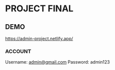 # PROJECT FINAL

## DEMO
https://admin-project.netlify.app/

### ACCOUNT 
Username: admin@gmail.com
Password: admin123
